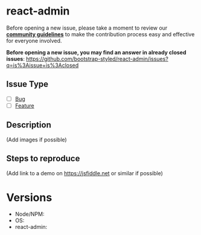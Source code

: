 # react-admin

Before opening a new issue, please take a moment to review our [**community guidelines**](https://github.com/bootstrap-styled/react-admin/blob/master/.github/CONTRIBUTING.md) to make the contribution process easy and effective for everyone involved.

**Before opening a new issue, you may find an answer in already closed issues**:
https://github.com/bootstrap-styled/react-admin/issues?q=is%3Aissue+is%3Aclosed

## Issue Type

- [ ] [Bug](https://github.com/bootstrap-styled/react-admin/blob/master/.github/CONTRIBUTING.md#bug-reports)
- [ ] [Feature](https://github.com/bootstrap-styled/react-admin/blob/master/.github/CONTRIBUTING.md#feature-requests)

## Description

(Add images if possible)

## Steps to reproduce

(Add link to a demo on https://jsfiddle.net or similar if possible)

# Versions

- Node/NPM:
- OS:
- react-admin:

